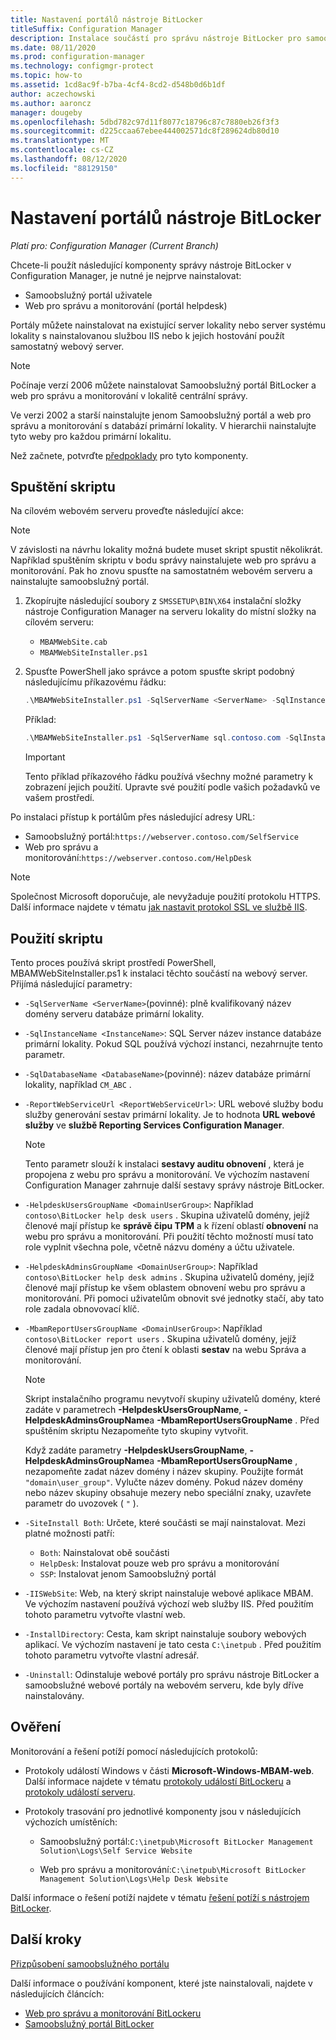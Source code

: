 ```yaml
---
title: Nastavení portálů nástroje BitLocker
titleSuffix: Configuration Manager
description: Instalace součástí pro správu nástroje BitLocker pro samoobslužný portál a web pro správu a monitorování
ms.date: 08/11/2020
ms.prod: configuration-manager
ms.technology: configmgr-protect
ms.topic: how-to
ms.assetid: 1cd8ac9f-b7ba-4cf4-8cd2-d548b0d6b1df
author: aczechowski
ms.author: aaroncz
manager: dougeby
ms.openlocfilehash: 5dbd782c97d11f8077c18796c87c7880eb26f3f3
ms.sourcegitcommit: d225ccaa67ebee444002571dc8f289624db80d10
ms.translationtype: MT
ms.contentlocale: cs-CZ
ms.lasthandoff: 08/12/2020
ms.locfileid: "88129150"
---
```

# <a name="set-up-bitlocker-portals"></a>Nastavení portálů nástroje BitLocker

*Platí pro: Configuration Manager (Current Branch)*

<!--3601034-->

Chcete-li použít následující komponenty správy nástroje BitLocker v Configuration Manager, je nutné je nejprve nainstalovat:

- Samoobslužný portál uživatele
- Web pro správu a monitorování (portál helpdesk)

Portály můžete nainstalovat na existující server lokality nebo server systému lokality s nainstalovanou službou IIS nebo k jejich hostování použít samostatný webový server.

> [!NOTE]
> Počínaje verzí 2006 můžete nainstalovat Samoobslužný portál BitLocker a web pro správu a monitorování v lokalitě centrální správy.<!-- 5925693 -->
>
> Ve verzi 2002 a starší nainstalujte jenom Samoobslužný portál a web pro správu a monitorování s databází primární lokality. V hierarchii nainstalujte tyto weby pro každou primární lokalitu.

Než začnete, potvrďte [předpoklady](../../plan-design/bitlocker-management.md#prerequisites) pro tyto komponenty.

## <a name="run-the-script"></a>Spuštění skriptu

Na cílovém webovém serveru proveďte následující akce:

> [!NOTE]
> V závislosti na návrhu lokality možná budete muset skript spustit několikrát. Například spuštěním skriptu v bodu správy nainstalujete web pro správu a monitorování. Pak ho znovu spusťte na samostatném webovém serveru a nainstalujte samoobslužný portál.

1. Zkopírujte následující soubory z `SMSSETUP\BIN\X64` instalační složky nástroje Configuration Manager na serveru lokality do místní složky na cílovém serveru:

    - `MBAMWebSite.cab`
    - `MBAMWebSiteInstaller.ps1`

1. Spusťte PowerShell jako správce a potom spusťte skript podobný následujícímu příkazovému řádku:

    ``` PowerShell
    .\MBAMWebSiteInstaller.ps1 -SqlServerName <ServerName> -SqlInstanceName <InstanceName> -SqlDatabaseName <DatabaseName> -ReportWebServiceUrl <ReportWebServiceUrl> -HelpdeskUsersGroupName <DomainUserGroup> -HelpdeskAdminsGroupName <DomainUserGroup> -MbamReportUsersGroupName <DomainUserGroup> -SiteInstall Both
    ```

    Příklad:

    ``` PowerShell
    .\MBAMWebSiteInstaller.ps1 -SqlServerName sql.contoso.com -SqlInstanceName instance1 -SqlDatabaseName CM_ABC -ReportWebServiceUrl https://rsp.contoso.com/ReportServer -HelpdeskUsersGroupName "contoso\BitLocker help desk users" -HelpdeskAdminsGroupName "contoso\BitLocker help desk admins" -MbamReportUsersGroupName "contoso\BitLocker report users" -SiteInstall Both
    ```

    > [!IMPORTANT]
    > Tento příklad příkazového řádku používá všechny možné parametry k zobrazení jejich použití. Upravte své použití podle vašich požadavků ve vašem prostředí.

Po instalaci přístup k portálům přes následující adresy URL:

- Samoobslužný portál:`https://webserver.contoso.com/SelfService`
- Web pro správu a monitorování:`https://webserver.contoso.com/HelpDesk`

> [!NOTE]
> Společnost Microsoft doporučuje, ale nevyžaduje použití protokolu HTTPS. Další informace najdete v tématu [jak nastavit protokol SSL ve službě IIS](https://docs.microsoft.com/iis/manage/configuring-security/how-to-set-up-ssl-on-iis).

## <a name="script-usage"></a>Použití skriptu

Tento proces používá skript prostředí PowerShell, MBAMWebSiteInstaller.ps1 k instalaci těchto součástí na webový server. Přijímá následující parametry:

- `-SqlServerName <ServerName>`(povinné): plně kvalifikovaný název domény serveru databáze primární lokality.

- `-SqlInstanceName <InstanceName>`: SQL Server název instance databáze primární lokality. Pokud SQL používá výchozí instanci, nezahrnujte tento parametr.

- `-SqlDatabaseName <DatabaseName>`(povinné): název databáze primární lokality, například `CM_ABC` .

- `-ReportWebServiceUrl <ReportWebServiceUrl>`: URL webové služby bodu služby generování sestav primární lokality. Je to hodnota **URL webové služby** ve **službě Reporting Services Configuration Manager**.

    > [!NOTE]
    > Tento parametr slouží k instalaci **sestavy auditu obnovení** , která je propojena z webu pro správu a monitorování. Ve výchozím nastavení Configuration Manager zahrnuje další sestavy správy nástroje BitLocker.

- `-HelpdeskUsersGroupName <DomainUserGroup>`: Například `contoso\BitLocker help desk users` . Skupina uživatelů domény, jejíž členové mají přístup ke **správě čipu TPM** a k řízení oblastí **obnovení** na webu pro správu a monitorování. Při použití těchto možností musí tato role vyplnit všechna pole, včetně názvu domény a účtu uživatele.

- `-HelpdeskAdminsGroupName <DomainUserGroup>`: Například `contoso\BitLocker help desk admins` . Skupina uživatelů domény, jejíž členové mají přístup ke všem oblastem obnovení webu pro správu a monitorování. Při pomoci uživatelům obnovit své jednotky stačí, aby tato role zadala obnovovací klíč.

- `-MbamReportUsersGroupName <DomainUserGroup>`: Například `contoso\BitLocker report users` . Skupina uživatelů domény, jejíž členové mají přístup jen pro čtení k oblasti **sestav** na webu Správa a monitorování.

    > [!NOTE]
    > Skript instalačního programu nevytvoří skupiny uživatelů domény, které zadáte v parametrech **-HelpdeskUsersGroupName**, **-HelpdeskAdminsGroupName**a **-MbamReportUsersGroupName** . Před spuštěním skriptu Nezapomeňte tyto skupiny vytvořit.
    >
    > Když zadáte parametry **-HelpdeskUsersGroupName**, **-HelpdeskAdminsGroupName**a **-MbamReportUsersGroupName** , nezapomeňte zadat název domény i název skupiny. Použijte formát `"domain\user_group"`. Vylučte název domény. Pokud název domény nebo název skupiny obsahuje mezery nebo speciální znaky, uzavřete parametr do uvozovek ( `"` ).

- `-SiteInstall Both`: Určete, které součásti se mají nainstalovat. Mezi platné možnosti patří:
  - `Both`: Nainstalovat obě součásti
  - `HelpDesk`: Instalovat pouze web pro správu a monitorování
  - `SSP`: Instalovat jenom Samoobslužný portál

- `-IISWebSite`: Web, na který skript nainstaluje webové aplikace MBAM. Ve výchozím nastavení používá výchozí web služby IIS. Před použitím tohoto parametru vytvořte vlastní web.

- `-InstallDirectory`: Cesta, kam skript nainstaluje soubory webových aplikací. Ve výchozím nastavení je tato cesta `C:\inetpub` . Před použitím tohoto parametru vytvořte vlastní adresář.

- `-Uninstall`: Odinstaluje webové portály pro správu nástroje BitLocker a samoobslužné webové portály na webovém serveru, kde byly dříve nainstalovány.

## <a name="verify"></a>Ověření

Monitorování a řešení potíží pomocí následujících protokolů:

- Protokoly událostí Windows v části **Microsoft-Windows-MBAM-web**. Další informace najdete v tématu [protokoly událostí BitLockeru](../../tech-ref/bitlocker/about-event-logs.md) a [protokoly událostí serveru](../../tech-ref/bitlocker/server-event-logs.md).

- Protokoly trasování pro jednotlivé komponenty jsou v následujících výchozích umístěních:

  - Samoobslužný portál:`C:\inetpub\Microsoft BitLocker Management Solution\Logs\Self Service Website`

  - Web pro správu a monitorování:`C:\inetpub\Microsoft BitLocker Management Solution\Logs\Help Desk Website`

Další informace o řešení potíží najdete v tématu [řešení potíží s nástrojem BitLocker](../../tech-ref/bitlocker/troubleshoot.md).

## <a name="next-steps"></a>Další kroky

[Přizpůsobení samoobslužného portálu](customize-self-service-portal.md)

Další informace o používání komponent, které jste nainstalovali, najdete v následujících článcích:

- [Web pro správu a monitorování BitLockeru](helpdesk-portal.md)
- [Samoobslužný portál BitLocker](self-service-portal.md)
